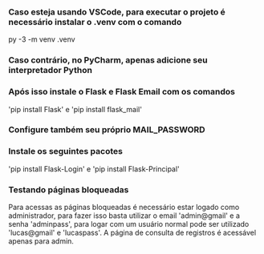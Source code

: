 ### Caso esteja usando VSCode, para executar o projeto é necessário instalar o .venv com o comando
py -3 -m venv .venv
### Caso contrário, no PyCharm, apenas adicione seu interpretador Python
### Após isso instale o Flask e Flask Email com os comandos
'pip install Flask' e 'pip install flask_mail'
### Configure também seu próprio MAIL_PASSWORD
### Instale os seguintes pacotes
'pip install Flask-Login' e 'pip install Flask-Principal'
### Testando páginas bloqueadas
Para acessas as páginas bloqueadas é necessário estar logado como administrador, para fazer isso basta utilizar o email 'admin@gmail' e a senha 'adminpass', para logar com um usuário normal pode ser utilizado 'lucas@gmail' e 'lucaspass'. A página de consulta de registros é acessável apenas para admin.
